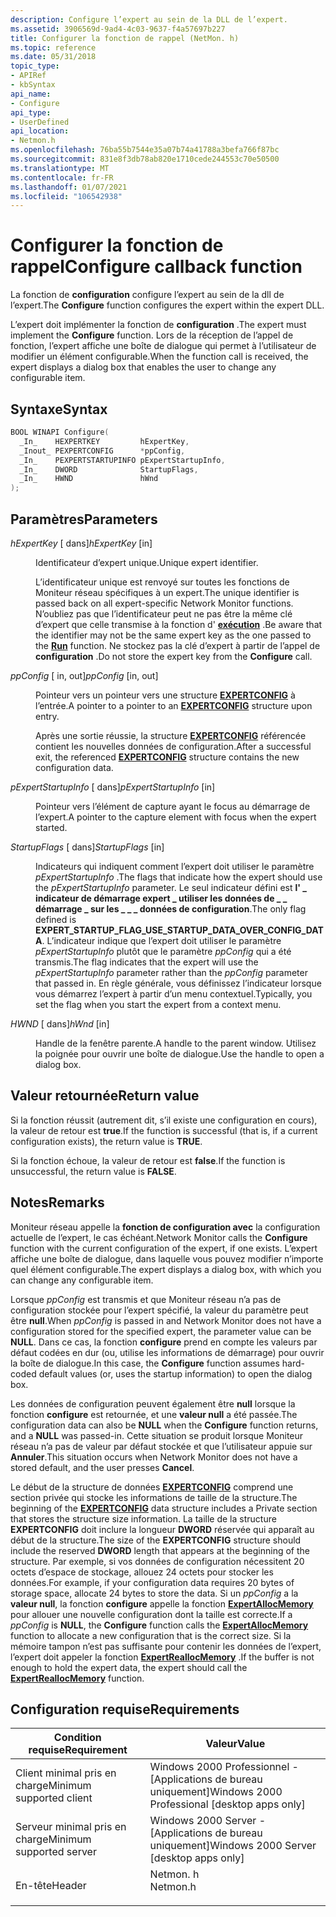 ```yaml
---
description: Configure l’expert au sein de la DLL de l’expert.
ms.assetid: 3906569d-9ad4-4c03-9637-f4a57697b227
title: Configurer la fonction de rappel (NetMon. h)
ms.topic: reference
ms.date: 05/31/2018
topic_type:
- APIRef
- kbSyntax
api_name:
- Configure
api_type:
- UserDefined
api_location:
- Netmon.h
ms.openlocfilehash: 76ba55b7544e35a07b74a41788a3befa766f87bc
ms.sourcegitcommit: 831e8f3db78ab820e1710cede244553c70e50500
ms.translationtype: MT
ms.contentlocale: fr-FR
ms.lasthandoff: 01/07/2021
ms.locfileid: "106542938"
---
```

# <a name="configure-callback-function"></a><span data-ttu-id="7587f-103">Configurer la fonction de rappel</span><span class="sxs-lookup"><span data-stu-id="7587f-103">Configure callback function</span></span>

<span data-ttu-id="7587f-104">La fonction de **configuration** configure l’expert au sein de la dll de l’expert.</span><span class="sxs-lookup"><span data-stu-id="7587f-104">The **Configure** function configures the expert within the expert DLL.</span></span>

<span data-ttu-id="7587f-105">L’expert doit implémenter la fonction de **configuration** .</span><span class="sxs-lookup"><span data-stu-id="7587f-105">The expert must implement the **Configure** function.</span></span> <span data-ttu-id="7587f-106">Lors de la réception de l’appel de fonction, l’expert affiche une boîte de dialogue qui permet à l’utilisateur de modifier un élément configurable.</span><span class="sxs-lookup"><span data-stu-id="7587f-106">When the function call is received, the expert displays a dialog box that enables the user to change any configurable item.</span></span>

## <a name="syntax"></a><span data-ttu-id="7587f-107">Syntaxe</span><span class="sxs-lookup"><span data-stu-id="7587f-107">Syntax</span></span>


```C++
BOOL WINAPI Configure(
  _In_    HEXPERTKEY         hExpertKey,
  _Inout_ PEXPERTCONFIG      *ppConfig,
  _In_    PEXPERTSTARTUPINFO pExpertStartupInfo,
  _In_    DWORD              StartupFlags,
  _In_    HWND               hWnd
);
```



## <a name="parameters"></a><span data-ttu-id="7587f-108">Paramètres</span><span class="sxs-lookup"><span data-stu-id="7587f-108">Parameters</span></span>

<dl> <dt>

<span data-ttu-id="7587f-109">*hExpertKey* \[ dans\]</span><span class="sxs-lookup"><span data-stu-id="7587f-109">*hExpertKey* \[in\]</span></span>
</dt> <dd>

<span data-ttu-id="7587f-110">Identificateur d’expert unique.</span><span class="sxs-lookup"><span data-stu-id="7587f-110">Unique expert identifier.</span></span>

<span data-ttu-id="7587f-111">L’identificateur unique est renvoyé sur toutes les fonctions de Moniteur réseau spécifiques à un expert.</span><span class="sxs-lookup"><span data-stu-id="7587f-111">The unique identifier is passed back on all expert-specific Network Monitor functions.</span></span> <span data-ttu-id="7587f-112">N’oubliez pas que l’identificateur peut ne pas être la même clé d’expert que celle transmise à la fonction d' [**exécution**](run.md) .</span><span class="sxs-lookup"><span data-stu-id="7587f-112">Be aware that the identifier may not be the same expert key as the one passed to the [**Run**](run.md) function.</span></span> <span data-ttu-id="7587f-113">Ne stockez pas la clé d’expert à partir de l’appel de **configuration** .</span><span class="sxs-lookup"><span data-stu-id="7587f-113">Do not store the expert key from the **Configure** call.</span></span>

</dd> <dt>

<span data-ttu-id="7587f-114">*ppConfig* \[ in, out\]</span><span class="sxs-lookup"><span data-stu-id="7587f-114">*ppConfig* \[in, out\]</span></span>
</dt> <dd>

<span data-ttu-id="7587f-115">Pointeur vers un pointeur vers une structure [**EXPERTCONFIG**](expertconfig.md) à l’entrée.</span><span class="sxs-lookup"><span data-stu-id="7587f-115">A pointer to a pointer to an [**EXPERTCONFIG**](expertconfig.md) structure upon entry.</span></span>

<span data-ttu-id="7587f-116">Après une sortie réussie, la structure [**EXPERTCONFIG**](expertconfig.md) référencée contient les nouvelles données de configuration.</span><span class="sxs-lookup"><span data-stu-id="7587f-116">After a successful exit, the referenced [**EXPERTCONFIG**](expertconfig.md) structure contains the new configuration data.</span></span>

</dd> <dt>

<span data-ttu-id="7587f-117">*pExpertStartupInfo* \[ dans\]</span><span class="sxs-lookup"><span data-stu-id="7587f-117">*pExpertStartupInfo* \[in\]</span></span>
</dt> <dd>

<span data-ttu-id="7587f-118">Pointeur vers l’élément de capture ayant le focus au démarrage de l’expert.</span><span class="sxs-lookup"><span data-stu-id="7587f-118">A pointer to the capture element with focus when the expert started.</span></span>

</dd> <dt>

<span data-ttu-id="7587f-119">*StartupFlags* \[ dans\]</span><span class="sxs-lookup"><span data-stu-id="7587f-119">*StartupFlags* \[in\]</span></span>
</dt> <dd>

<span data-ttu-id="7587f-120">Indicateurs qui indiquent comment l’expert doit utiliser le paramètre *pExpertStartupInfo* .</span><span class="sxs-lookup"><span data-stu-id="7587f-120">The flags that indicate how the expert should use the *pExpertStartupInfo* parameter.</span></span> <span data-ttu-id="7587f-121">Le seul indicateur défini est **l' \_ indicateur de démarrage expert \_ utiliser les données de \_ \_ démarrage \_ sur les \_ \_ \_ données de configuration**.</span><span class="sxs-lookup"><span data-stu-id="7587f-121">The only flag defined is **EXPERT\_STARTUP\_FLAG\_USE\_STARTUP\_DATA\_OVER\_CONFIG\_DATA**.</span></span> <span data-ttu-id="7587f-122">L’indicateur indique que l’expert doit utiliser le paramètre *pExpertStartupInfo* plutôt que le paramètre *ppConfig* qui a été transmis.</span><span class="sxs-lookup"><span data-stu-id="7587f-122">The flag indicates that the expert will use the *pExpertStartupInfo* parameter rather than the *ppConfig* parameter that passed in.</span></span> <span data-ttu-id="7587f-123">En règle générale, vous définissez l’indicateur lorsque vous démarrez l’expert à partir d’un menu contextuel.</span><span class="sxs-lookup"><span data-stu-id="7587f-123">Typically, you set the flag when you start the expert from a context menu.</span></span>

</dd> <dt>

<span data-ttu-id="7587f-124">*HWND* \[ dans\]</span><span class="sxs-lookup"><span data-stu-id="7587f-124">*hWnd* \[in\]</span></span>
</dt> <dd>

<span data-ttu-id="7587f-125">Handle de la fenêtre parente.</span><span class="sxs-lookup"><span data-stu-id="7587f-125">A handle to the parent window.</span></span> <span data-ttu-id="7587f-126">Utilisez la poignée pour ouvrir une boîte de dialogue.</span><span class="sxs-lookup"><span data-stu-id="7587f-126">Use the handle to open a dialog box.</span></span>

</dd> </dl>

## <a name="return-value"></a><span data-ttu-id="7587f-127">Valeur retournée</span><span class="sxs-lookup"><span data-stu-id="7587f-127">Return value</span></span>

<span data-ttu-id="7587f-128">Si la fonction réussit (autrement dit, s’il existe une configuration en cours), la valeur de retour est **true**.</span><span class="sxs-lookup"><span data-stu-id="7587f-128">If the function is successful (that is, if a current configuration exists), the return value is **TRUE**.</span></span>

<span data-ttu-id="7587f-129">Si la fonction échoue, la valeur de retour est **false**.</span><span class="sxs-lookup"><span data-stu-id="7587f-129">If the function is unsuccessful, the return value is **FALSE**.</span></span>

## <a name="remarks"></a><span data-ttu-id="7587f-130">Notes</span><span class="sxs-lookup"><span data-stu-id="7587f-130">Remarks</span></span>

<span data-ttu-id="7587f-131">Moniteur réseau appelle la **fonction de configuration avec** la configuration actuelle de l’expert, le cas échéant.</span><span class="sxs-lookup"><span data-stu-id="7587f-131">Network Monitor calls the **Configure** function with the current configuration of the expert, if one exists.</span></span> <span data-ttu-id="7587f-132">L’expert affiche une boîte de dialogue, dans laquelle vous pouvez modifier n’importe quel élément configurable.</span><span class="sxs-lookup"><span data-stu-id="7587f-132">The expert displays a dialog box, with which you can change any configurable item.</span></span>

<span data-ttu-id="7587f-133">Lorsque *ppConfig* est transmis et que Moniteur réseau n’a pas de configuration stockée pour l’expert spécifié, la valeur du paramètre peut être **null**.</span><span class="sxs-lookup"><span data-stu-id="7587f-133">When *ppConfig* is passed in and Network Monitor does not have a configuration stored for the specified expert, the parameter value can be **NULL**.</span></span> <span data-ttu-id="7587f-134">Dans ce cas, la fonction **configure** prend en compte les valeurs par défaut codées en dur (ou, utilise les informations de démarrage) pour ouvrir la boîte de dialogue.</span><span class="sxs-lookup"><span data-stu-id="7587f-134">In this case, the **Configure** function assumes hard-coded default values (or, uses the startup information) to open the dialog box.</span></span>

<span data-ttu-id="7587f-135">Les données de configuration peuvent également être **null** lorsque la fonction **configure** est retournée, et une **valeur null** a été passée.</span><span class="sxs-lookup"><span data-stu-id="7587f-135">The configuration data can also be **NULL** when the **Configure** function returns, and a **NULL** was passed-in.</span></span> <span data-ttu-id="7587f-136">Cette situation se produit lorsque Moniteur réseau n’a pas de valeur par défaut stockée et que l’utilisateur appuie sur **Annuler**.</span><span class="sxs-lookup"><span data-stu-id="7587f-136">This situation occurs when Network Monitor does not have a stored default, and the user presses **Cancel**.</span></span>

<span data-ttu-id="7587f-137">Le début de la structure de données [**EXPERTCONFIG**](expertconfig.md) comprend une section privée qui stocke les informations de taille de la structure.</span><span class="sxs-lookup"><span data-stu-id="7587f-137">The beginning of the [**EXPERTCONFIG**](expertconfig.md) data structure includes a Private section that stores the structure size information.</span></span> <span data-ttu-id="7587f-138">La taille de la structure **EXPERTCONFIG** doit inclure la longueur **DWORD** réservée qui apparaît au début de la structure.</span><span class="sxs-lookup"><span data-stu-id="7587f-138">The size of the **EXPERTCONFIG** structure should include the reserved **DWORD** length that appears at the beginning of the structure.</span></span> <span data-ttu-id="7587f-139">Par exemple, si vos données de configuration nécessitent 20 octets d’espace de stockage, allouez 24 octets pour stocker les données.</span><span class="sxs-lookup"><span data-stu-id="7587f-139">For example, if your configuration data requires 20 bytes of storage space, allocate 24 bytes to store the data.</span></span> <span data-ttu-id="7587f-140">Si un *ppConfig* a la **valeur null**, la fonction **configure** appelle la fonction [**ExpertAllocMemory**](expertallocmemory.md) pour allouer une nouvelle configuration dont la taille est correcte.</span><span class="sxs-lookup"><span data-stu-id="7587f-140">If a *ppConfig* is **NULL**, the **Configure** function calls the [**ExpertAllocMemory**](expertallocmemory.md) function to allocate a new configuration that is the correct size.</span></span> <span data-ttu-id="7587f-141">Si la mémoire tampon n’est pas suffisante pour contenir les données de l’expert, l’expert doit appeler la fonction [**ExpertReallocMemory**](expertreallocmemory.md) .</span><span class="sxs-lookup"><span data-stu-id="7587f-141">If the buffer is not enough to hold the expert data, the expert should call the [**ExpertReallocMemory**](expertreallocmemory.md) function.</span></span>

## <a name="requirements"></a><span data-ttu-id="7587f-142">Configuration requise</span><span class="sxs-lookup"><span data-stu-id="7587f-142">Requirements</span></span>



| <span data-ttu-id="7587f-143">Condition requise</span><span class="sxs-lookup"><span data-stu-id="7587f-143">Requirement</span></span> | <span data-ttu-id="7587f-144">Valeur</span><span class="sxs-lookup"><span data-stu-id="7587f-144">Value</span></span> |
|-------------------------------------|-------------------------------------------------------------------------------------|
| <span data-ttu-id="7587f-145">Client minimal pris en charge</span><span class="sxs-lookup"><span data-stu-id="7587f-145">Minimum supported client</span></span><br/> | <span data-ttu-id="7587f-146">Windows 2000 Professionnel - \[Applications de bureau uniquement\]</span><span class="sxs-lookup"><span data-stu-id="7587f-146">Windows 2000 Professional \[desktop apps only\]</span></span><br/>                          |
| <span data-ttu-id="7587f-147">Serveur minimal pris en charge</span><span class="sxs-lookup"><span data-stu-id="7587f-147">Minimum supported server</span></span><br/> | <span data-ttu-id="7587f-148">Windows 2000 Server - \[Applications de bureau uniquement\]</span><span class="sxs-lookup"><span data-stu-id="7587f-148">Windows 2000 Server \[desktop apps only\]</span></span><br/>                                |
| <span data-ttu-id="7587f-149">En-tête</span><span class="sxs-lookup"><span data-stu-id="7587f-149">Header</span></span><br/>                   | <dl> <span data-ttu-id="7587f-150"><dt>Netmon. h</dt></span><span class="sxs-lookup"><span data-stu-id="7587f-150"><dt>Netmon.h</dt></span></span> </dl> |



 

 




